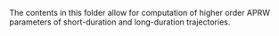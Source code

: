 The contents in this folder allow for computation of higher order APRW parameters of short-duration and long-duration trajectories.

